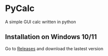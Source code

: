 # PyCalc
A simple GUI calc written in python

## Installation on Windows 10/11
Go to [Releases](https://github.com/NotMathew/PyCalc/releases) and download the lastest version
